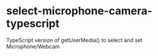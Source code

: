 # select-microphone-camera-typescript
TypeScript version of getUserMedia() to select and set Microphone/Webcam

